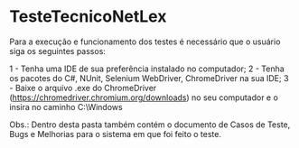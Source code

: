 # TesteTecnicoNetLex

Para a execução e funcionamento dos testes é necessário que o usuário siga os seguintes passos:<p>
1 - Tenha uma IDE de sua preferência instalado no computador;
2 - Tenha os pacotes do C#, NUnit, Selenium WebDriver, ChromeDriver na sua IDE;
3 - Baixe o arquivo .exe do ChromeDriver (https://chromedriver.chromium.org/downloads) no seu computador e o insira no caminho C:\Windows

Obs.: Dentro desta pasta também contém o documento de Casos de Teste, Bugs e Melhorias para o sistema em que foi feito o teste.
